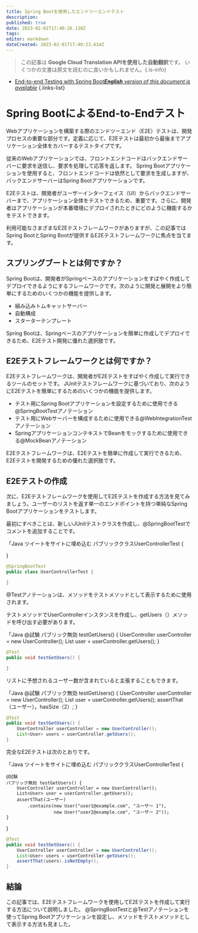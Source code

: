 ```yaml
---
title: Spring Bootを使用したエンドツーエンドテスト
description: 
published: true
date: 2023-02-01T17:40:26.138Z
tags: 
editor: markdown
dateCreated: 2023-02-01T17:40:23.614Z
---
```


> この記事は **Google Cloud Translation APIを使用した自動翻訳**です。
いくつかの文書は原文を読むのに良いかもしれません。{.is-info}



- [End-to-end Testing with Spring Boot***English** version of this document is available*](/en/Knowledge-base/Spring-Boot/end-to-end-testing-with-spring-boot)
{.links-list}


# Spring BootによるEnd-to-Endテスト

Webアプリケーションを構築する際のエンドツーエンド（E2E）テストは、開発プロセスの重要な部分です。定義に応じて、E2Eテストは最初から最後までアプリケーション全体をカバーするテストタイプです。

従来のWebアプリケーションでは、フロントエンドコードはバックエンドサーバーに要求を送信し、要求を処理して応答を返します。 Spring Bootアプリケーションを使用すると、フロントエンドコードは依然として要求を生成しますが、バックエンドサーバーはSpring Bootアプリケーションです。

E2Eテストは、開発者がユーザーインターフェイス（UI）からバックエンドサーバーまで、アプリケーション全体をテストできるため、重要です。さらに、開発者はアプリケーションが本番環境にデプロイされたときにどのように機能するかをテストできます。

利用可能なさまざまなE2Eテストフレームワークがありますが、この記事ではSpring BootとSpring Bootが提供するE2Eテストフレームワークに焦点を当てます。

## スプリングブートとは何ですか？

Spring Bootは、開発者がSpringベースのアプリケーションをすばやく作成してデプロイできるようにするフレームワークです。次のように開発と展開をより簡単にするためのいくつかの機能を提供します。

- 組み込みトムキャットサーバー
- 自動構成
- スターターテンプレート

Spring Bootは、Springベースのアプリケーションを簡単に作成してデプロイできるため、E2Eテスト開発に優れた選択肢です。

## E2Eテストフレームワークとは何ですか？

E2Eテストフレームワークは、開発者がE2Eテストをすばやく作成して実行できるツールのセットです。 JUnitテストフレームワークに基づいており、次のようにE2Eテストを簡単にするためのいくつかの機能を提供します。

- テスト用にSpring Bootアプリケーションを設定するために使用できる@SpringBootTestアノテーション
- テスト用にWebサーバーを構成するために使用できる@WebIntegrationTestアノテーション
- SpringアプリケーションコンテキストでBeanをモックするために使用できる@MockBeanアノテーション

E2Eテストフレームワークは、E2Eテストを簡単に作成して実行できるため、E2Eテストを開発するための優れた選択肢です。

## E2Eテストの作成

次に、E2Eテストフレームワークを使用してE2Eテストを作成する方法を見てみましょう。ユーザーのリストを返す単一のエンドポイントを持つ単純なSpring Bootアプリケーションをテストします。

最初にすべきことは、新しいJUnitテストクラスを作成し、@SpringBootTestでコメントを追加することです。

「Java
ツイートをサイトに埋め込む
パブリッククラスUserControllerTest {

}
```java
@SpringBootTest
public class UserControllerTest {

}
```

@Testアノテーションは、メソッドをテストメソッドとして表示するために使用されます。

テストメソッドでUserControllerインスタンスを作成し、getUsers（）メソッドを呼び出す必要があります。

「Java
@試験
パブリック無効 testGetUsers() {
    UserController userController = new UserController();
    List<User> user = userController.getUsers();
}
```java
@Test
public void testGetUsers() {

}
```

リストに予想されるユーザー数が含まれていると主張することもできます。

「Java
@試験
パブリック無効 testGetUsers() {
    UserController userController = new UserController();
    List<User> user = userController.getUsers();
    assertThat（ユーザー）。hasSize（2）;
}
```java
@Test
public void testGetUsers() {
    UserController userController = new UserController();
    List<User> users = userController.getUsers();
}
```

完全なE2Eテストは次のとおりです。

「Java
ツイートをサイトに埋め込む
パブリッククラスUserControllerTest {

    @試験
    パブリック無効 testGetUsers() {
        UserController userController = new UserController();
        List<User> user = userController.getUsers();
        assertThat(ユーザー)
            .contains(new User("user1@example.com", "ユーザー 1"),
                      new User("user2@example.com", "ユーザー 2"));
    }
}
```java
@Test
public void testGetUsers() {
    UserController userController = new UserController();
    List<User> users = userController.getUsers();
    assertThat(users).isNotEmpty();
}
```

## 結論

この記事では、E2Eテストフレームワークを使用してE2Eテストを作成して実行する方法について説明しました。 @SpringBootTestと@Testアノテーションを使ってSpring Bootアプリケーションを設定し、メソッドをテストメソッドとして表示する方法も見ました。